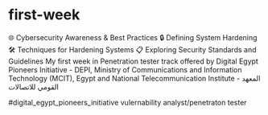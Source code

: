 # first-week
🌐 Cybersecurity Awareness &amp; Best Practices 🔒 Defining System Hardening 🛠️ Techniques for Hardening Systems 📋 Exploring Security Standards and Guidelines
 My first week in Penetration tester track offered by Digital Egypt Pioneers Initiative - DEPI, Ministry of Communications and Information Technology (MCIT), Egypt and National Telecommunication Institute - المعهد القومي للاتصالات 
 
#digital_egypt_pioneers_initiative
vulernability analyst/penetraton tester
